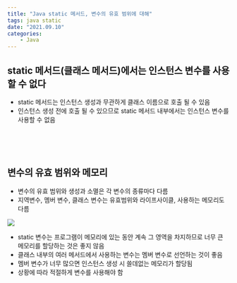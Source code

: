 ```yaml
---
title: "Java static 메서드, 변수의 유효 범위에 대해"
tags: java static
date: "2021.09.10"
categories: 
    - Java
---
```


## static 메서드(클래스 메서드)에서는 인스턴스 변수를 사용할 수 없다
- static 메서드는 인스턴스 생성과 무관하게 클래스 이름으로 호출 될 수 있음
- 인스턴스 생성 전에 호출 될 수 있으므로 static 메서드 내부에서는 인스턴스 변수를 사용할 수 없음
<br>
<br>
<br>

## 변수의 유효 범위와 메모리
- 변수의 유효 범위와 생성과 소멸은 각 변수의 종류마다 다름
- 지역변수, 멤버 변수, 클래스 변수는 유효범위와 라이프사이클, 사용하는 메모리도 다름

![](https://gitlab.com/easyspubjava/javacoursework/-/raw/master/Chapter2/2-17/img/variable.png)

- static 변수는 프로그램이 메모리에 있는 동안 계속 그 영역을 차지하므로 너무 큰 메모리를 할당하는 것은 좋지 않음
- 클래스 내부의 여러 메서드에서 사용하는 변수는 멤버 변수로 선언하는 것이 좋음
- 멤버 변수가 너무 많으면 인스턴스 생성 시 쓸데없는 메모리가 할당됨
- 상황에 따라 적절하게 변수를 사용해야 함